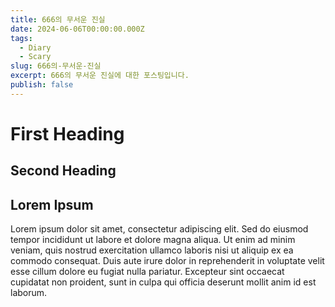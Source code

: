 ```yaml
---
title: 666의 무서운 진실
date: 2024-06-06T00:00:00.000Z
tags:
  - Diary
  - Scary
slug: 666의-무서운-진실
excerpt: 666의 무서운 진실에 대한 포스팅입니다.
publish: false
---
```


# First Heading

## Second Heading

## Lorem Ipsum

Lorem ipsum dolor sit amet, consectetur adipiscing elit. Sed do eiusmod tempor incididunt ut labore et dolore magna aliqua. Ut enim ad minim veniam, quis nostrud exercitation ullamco laboris nisi ut aliquip ex ea commodo consequat. Duis aute irure dolor in reprehenderit in voluptate velit esse cillum dolore eu fugiat nulla pariatur. Excepteur sint occaecat cupidatat non proident, sunt in culpa qui officia deserunt mollit anim id est laborum.
